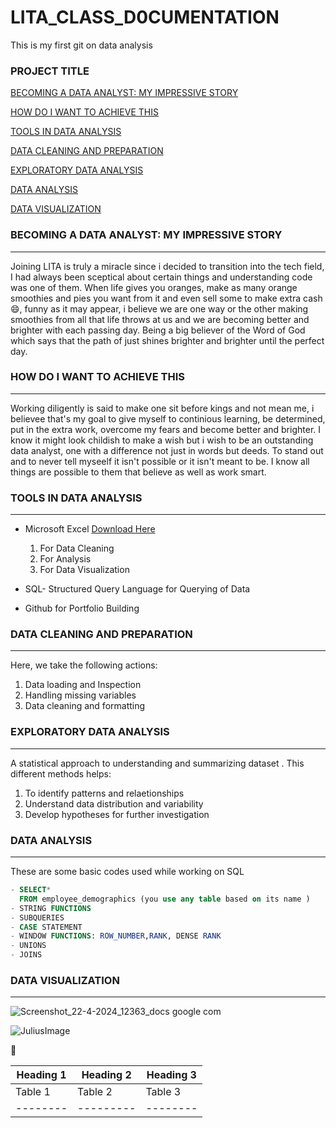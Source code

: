 
# LITA_CLASS_D0CUMENTATION
This is my first git on data analysis

### PROJECT TITLE

[BECOMING A DATA ANALYST: MY IMPRESSIVE STORY](#becoming-a-data-analyst-my-impressive-story)

[HOW DO I WANT TO ACHIEVE THIS](#how-do-i-want-to-achieve-this) 

[TOOLS IN DATA ANALYSIS](#tools-in-data-analysis)

[DATA CLEANING AND PREPARATION](#data-cleaning-and-preparation)

[EXPLORATORY DATA ANALYSIS](#exploratory-data-analysis)

 [DATA ANALYSIS](#data-analysis)

 [DATA VISUALIZATION](#data-visualization)


### BECOMING A DATA ANALYST: MY IMPRESSIVE STORY
---
Joining LITA is truly a miracle since i decided to transition into the tech field, I had always been sceptical about certain things and understanding code was one of them. 
When life gives you oranges, make as many orange smoothies and pies you want from it and even sell some to make extra cash 😄, funny as it may appear, i believe we are one way or the other making smoothies from all that life throws at us and we are becoming better and brighter with each passing day.
Being a big believer of the Word of God which says that the path of just shines brighter and brighter until the perfect day.


### HOW DO I WANT TO ACHIEVE THIS 
---
Working diligently is said to make one sit before kings and not mean me, i believee that's my goal to give myself to continious learning, be determined, put in the extra work, overcome my fears and become better and brighter. 
I know it might look childish to make a wish but i wish to be an outstanding data analyst, one with a difference not just in words but deeds. To stand out and to never tell myseelf it isn't possible or it isn't meant to be.
I know all things are possible to them that believe as well as work smart.


### TOOLS IN DATA ANALYSIS
---
- Microsoft Excel [Download Here](https://www.microsoft.com)
  
  1. For Data Cleaning
  2. For Analysis
  3. For Data Visualization
 
    
- SQL- Structured Query Language for Querying of Data

  
- Github for Portfolio Building


### DATA CLEANING AND PREPARATION
---
Here, we take the following actions: 
1. Data loading and Inspection
2. Handling missing variables
3. Data cleaning and formatting


### EXPLORATORY DATA ANALYSIS
---
A statistical approach to understanding and summarizing dataset . This different methods helps:
1. To identify patterns and relaetionships
2. Understand data distribution and variability
3. Develop hypotheses for further investigation



### DATA ANALYSIS
---
These are some basic codes used while working on SQL
``` SQL
- SELECT*
  FROM employee_demographics (you use any table based on its name )
- STRING FUNCTIONS
- SUBQUERIES
- CASE STATEMENT
- WINDOW FUNCTIONS: ROW_NUMBER,RANK, DENSE RANK
- UNIONS
- JOINS
```
### DATA VISUALIZATION
---
![Screenshot_22-4-2024_12363_docs google com](https://github.com/user-attachments/assets/6db870e1-8df4-48fd-8c5a-238a1102e924)



![JuliusImage](https://github.com/user-attachments/assets/da5a97b6-a017-4628-bf03-d3daa4aca40a)



🥇



|Heading 1 | Heading 2 |Heading 3|
|----------|-----------|---------|
|Table 1 | Table 2 | Table 3|
|--------|---------|--------|
